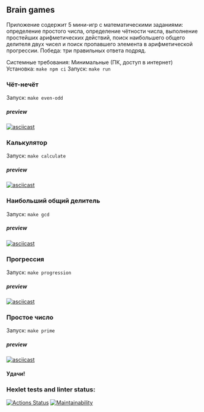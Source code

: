 ## Brain games
Приложение содержит 5 мини-игр с математическими заданиями: определение простого числа, определение чётности числа, выполнение простейших арифметических действий, поиск наибольшего общего делителя двух чисел и поиск пропавшего элемента в арифметической прогрессии.
Победа: три правильных ответа подряд.

Системные требования: Минимальные (ПК, доступ в интернет)
Установка: ```make npm ci```
Запуск: ```make run```

### Чёт-нечёт
Запуск: ```make even-odd```
##### preview
[![asciicast](https://asciinema.org/a/a5QmGwTu3Ml5UQmriBL3h4yyp.svg)](https://asciinema.org/a/a5QmGwTu3Ml5UQmriBL3h4yyp)


### Калькулятор
Запуск: ```make calculate```
##### preview
[![asciicast](https://asciinema.org/a/UqfUfhYXNwUqgXlC3EUQ32ZzG.svg)](https://asciinema.org/a/UqfUfhYXNwUqgXlC3EUQ32ZzG)

### Наибольший общий делитель
Запуск: ```make gcd```
##### preview
[![asciicast](https://asciinema.org/a/JpRHKvtLRzy47lfxLMLroSmg6.svg)](https://asciinema.org/a/JpRHKvtLRzy47lfxLMLroSmg6)

### Прогрессия
Запуск: ```make progression```
##### preview
[![asciicast](https://asciinema.org/a/h4ThiOEVZ9oUKrEU444mYIDf0.svg)](https://asciinema.org/a/h4ThiOEVZ9oUKrEU444mYIDf0)

### Простое число
Запуск: ```make prime```
##### preview
[![asciicast](https://asciinema.org/a/9Udsy6hzoiWRNcinjMILBeoJF.svg)](https://asciinema.org/a/9Udsy6hzoiWRNcinjMILBeoJF)

#### Удачи!

### Hexlet tests and linter status:
[![Actions Status](https://github.com/MariGreen/fullstack-javascript-project-44/actions/workflows/hexlet-check.yml/badge.svg)](https://github.com/MariGreen/fullstack-javascript-project-44/actions)
[![Maintainability](https://api.codeclimate.com/v1/badges/cd27023ca17765dd731a/maintainability)](https://codeclimate.com/github/MariGreen/fullstack-javascript-project-44/maintainability)



